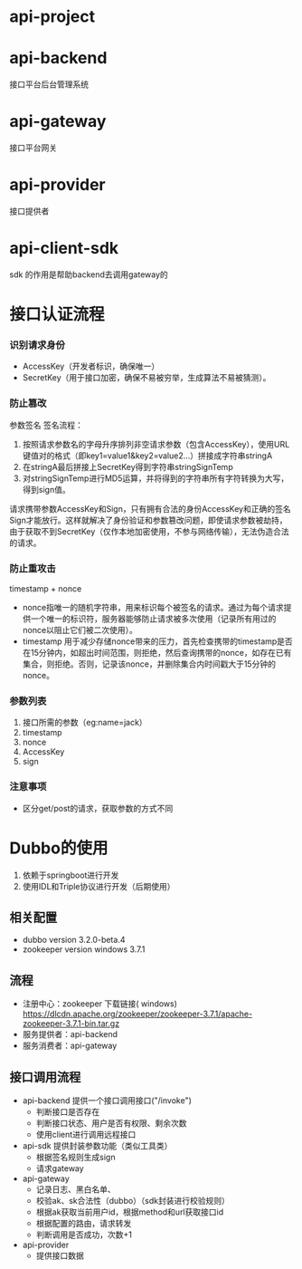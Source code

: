 # api-project

# api-backend

接口平台后台管理系统

# api-gateway

接口平台网关

# api-provider

接口提供者

# api-client-sdk

sdk 的作用是帮助backend去调用gateway的

# 接口认证流程

### 识别请求身份

- AccessKey（开发者标识，确保唯一）
- SecretKey（用于接口加密，确保不易被穷举，生成算法不易被猜测）。

### 防止篡改

参数签名
签名流程：

1. 按照请求参数名的字母升序排列非空请求参数（包含AccessKey），使用URL键值对的格式（即key1=value1&key2=value2…）拼接成字符串stringA
2. 在stringA最后拼接上SecretKey得到字符串stringSignTemp
3. 对stringSignTemp进行MD5运算，并将得到的字符串所有字符转换为大写，得到sign值。

请求携带参数AccessKey和Sign，只有拥有合法的身份AccessKey和正确的签名Sign才能放行。这样就解决了身份验证和参数篡改问题，即使请求参数被劫持，由于获取不到SecretKey（仅作本地加密使用，不参与网络传输），无法伪造合法的请求。

### 防止重攻击

timestamp + nonce

- nonce指唯一的随机字符串，用来标识每个被签名的请求。通过为每个请求提供一个唯一的标识符，服务器能够防止请求被多次使用（记录所有用过的nonce以阻止它们被二次使用）。
- timestamp
  用于减少存储nonce带来的压力，首先检查携带的timestamp是否在15分钟内，如超出时间范围，则拒绝，然后查询携带的nonce，如存在已有集合，则拒绝。否则，记录该nonce，并删除集合内时间戳大于15分钟的nonce。

### 参数列表

1. 接口所需的参数（eg:name=jack）
2. timestamp
3. nonce
4. AccessKey
5. sign

### 注意事项

- 区分get/post的请求，获取参数的方式不同

# Dubbo的使用

1. 依赖于springboot进行开发
2. 使用IDL和Triple协议进行开发（后期使用）

## 相关配置

- dubbo version 3.2.0-beta.4
- zookeeper version windows 3.7.1

## 流程

- 注册中心：zookeeper 下载链接(
  windows) https://dlcdn.apache.org/zookeeper/zookeeper-3.7.1/apache-zookeeper-3.7.1-bin.tar.gz
- 服务提供者：api-backend
- 服务消费者：api-gateway

## 接口调用流程

- api-backend 提供一个接口调用接口("/invoke")
    - 判断接口是否存在
    - 判断接口状态、用户是否有权限、剩余次数
    - 使用client进行调用远程接口
- api-sdk 提供封装参数功能（类似工具类）
    - 根据签名规则生成sign
    - 请求gateway
- api-gateway
    - 记录日志、黑白名单、
    - 校验ak、sk合法性（dubbo）（sdk封装进行校验规则）
    - 根据ak获取当前用户id，根据method和url获取接口id
    - 根据配置的路由，请求转发
    - 判断调用是否成功，次数+1
- api-provider
    - 提供接口数据